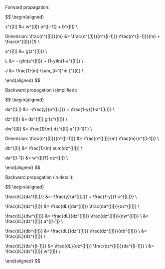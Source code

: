 ﻿Forward propagation:

$$
\begin{aligned}

z^{[l]} &= w^{[l]} a^{[l-1]} + b^{[l]} \\

Dimension: \frac{n^{[l]}}{m} &= \frac{n^{[l]}}{n^{[l-1]}} \frac{n^{[l-1]}}{m} + \frac{n^{[l]}}{1} \\

a^{[l]} &= g(z^{[l]}) \\

L &= - (yln(a^{[l]}) + (1-y)ln(1-a^{[l]}) \\

J &= \frac{1}{m} \sum_{i=1}^m L^{(i)} \\

\end{aligned}
$$

Backward propagation (simplified):

$$
\begin{aligned}

da^{[L]} &= -\frac{y}{a^{[L]}} + \frac{1-y}{1-a^{[L]}} \\

dz^{[l]} &= da^{[l]} g'(z^{[l]}) \\

dw^{[l]} &= \frac{1}{m} dz^{[l]} a^{[l-1]T} \\

Dimension: \frac{n^{[l]}}{n^{[l-1]}} &= \frac{n^{[l]}}{m} \frac{m}{n^{[l-1]}} \\

db^{[l]} &= \frac{1}{m} sum(dz^{[l]}) \\

da^{[l-1]} &= w^{[l]T} dz^{[l]} \\

\end{aligned}
$$

Backward propagation (in detail):

$$
\begin{aligned}

\frac{dL}{da^{[L]}}
&= -\frac{y}{a^{[L]}} + \frac{1-y}{1-a^{[L]}} \\

\frac{dL}{dz^{[l]}}
&= \frac{dL}{da^{[l]}} \frac{da^{[l]}}{dz^{[l]}} \\

\frac{dL}{dw^{[l]}}
&= \frac{dL}{dz^{[l]}} \frac{dz^{[l]}}{dw^{[l]}} \\
&= \frac{dL}{dz^{[l]}} a^{[l-1]} \\

\frac{dL}{db^{[l]}}
&= \frac{dL}{dz^{[l]}} \frac{dz^{[l]}}{db^{[l]}} \\
&= \frac{dL}{dz^{[l]}} \\

\frac{dL}{da^{[l-1]}}
&= \frac{dL}{dz^{[l]}} \frac{dz^{[l]}}{da^{[l-1]}} \\
&= \frac{dL}{dz^{[l]}} w^{[l]} \\

\end{aligned}
$$
